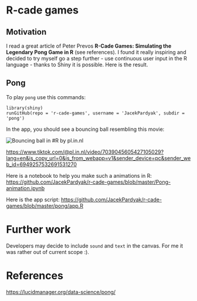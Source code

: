 # R-cade games

## Motivation

I read a great article of Peter Prevos **R-Cade Games: Simulating the Legendary Pong Game in R** (see references). I found it really inspiring and decided to try myself go a step further - use continuous user input in the R language - thanks to Shiny it is possible. Here is the result. 

## Pong

To play `pong` use this commands:

```
library(shiny)
runGitHub(repo = 'r-cade-games', username = 'JacekPardyak', subdir = 'pong')
```

In the app, you should see a bouncing ball resembling this movie:

![[Bouncing ball in #R](https://www.tiktok.com/@pl.in.nl/video/7039045605427105029) by [pl.in.nl](https://www.tiktok.com/@pl.in.nl)](https://p16-sign-va.tiktokcdn.com/obj/tos-maliva-p-0068/0c6207fa0c9a4387984ce7444744cc91?x-expires=1638925200&x-signature=wM5mxotWUMzY6FBnH9pR5aruQTo%3D)

https://www.tiktok.com/@pl.in.nl/video/7039045605427105029?lang=en&is_copy_url=0&is_from_webapp=v1&sender_device=pc&sender_web_id=6949257532691531270

Here is a notebook to help you make such a animations in R: https://github.com/JacekPardyak/r-cade-games/blob/master/Pong-animation.ipynb

Here is the app script:
https://github.com/JacekPardyak/r-cade-games/blob/master/pong/app.R

# Further work

Developers may decide to include `sound` and `text` in the canvas. For me it was rather out of current scope :).

# References

https://lucidmanager.org/data-science/pong/ 